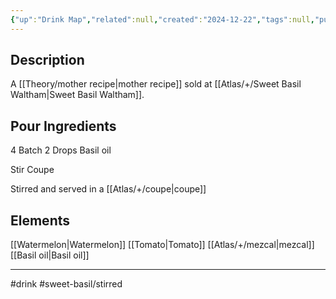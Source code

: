 ```yaml
---
{"up":"Drink Map","related":null,"created":"2024-12-22","tags":null,"publish":true,"PassFrontmatter":true}
---
```


## Description
A [[Theory/mother recipe\|mother recipe]] sold at [[Atlas/+/Sweet Basil Waltham\|Sweet Basil Waltham]]. 
## Pour Ingredients
4 Batch
2 Drops Basil oil

Stir 
Coupe

Stirred and served in a [[Atlas/+/coupe\|coupe]] 

## Elements
[[Watermelon\|Watermelon]]
[[Tomato\|Tomato]]
[[Atlas/+/mezcal\|mezcal]]
[[Basil oil\|Basil oil]]

---
#drink
#sweet-basil/stirred 

